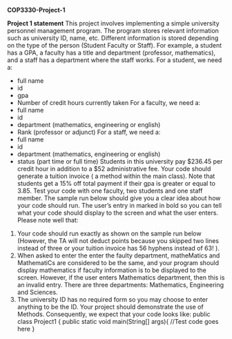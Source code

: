 **COP3330-Project-1**

**Project 1 statement**
This project involves implementing a simple university personnel management program. The program stores relevant 
information such as university ID, name, etc. Different information is stored depending on the type of the person (Student 
Faculty or Staff). For example, a student has a GPA, a faculty has a title and department (professor, mathematics), and a 
staff has a department where the staff works.
For a student, we need a:
- full name 
- id
- gpa
- Number of credit hours currently taken
For a faculty, we need a:
- full name
- id
- department (mathematics, engineering or english)
- Rank (professor or adjunct)
For a staff, we need a:
- full name
- id
- department (mathematics, engineering or english)
- status (part time or full time)
Students in this university pay $236.45 per credit hour in addition to a $52 administrative fee. Your code should generate a 
tuition invoice ( a method within the main class). Note that students get a 15% off total payment if their gpa is greater or 
equal to 3.85.
Test your code with one faculty, two students and one staff member. The sample run below should give you a clear idea 
about how your code should run. The user’s entry in marked in bold so you can tell what your code should display to the 
screen and what the user enters.
Please note well that:
1) Your code should run exactly as shown on the sample run below (However, the TA will not deduct points because you 
skipped two lines instead of three or your tuition invoice has 56 hyphens instead of 63! ).
2) When asked to enter the enter the faulty department, matheMatics and MathematiCs are considered to be the same, 
and your program should display mathematics if faculty information is to be displayed to the screen. However, if the 
user enters Mathematics department, then this is an invalid entry. There are three departments: Mathematics, 
Engineering and Sciences.
3) The university ID has no required form so you may choose to enter anything to be the ID.
Your project should demonstrate the use of Methods. Consequently, we expect that your code looks like:
public class Project1 {
public static void main(String[] args){
//Test code goes here
}
